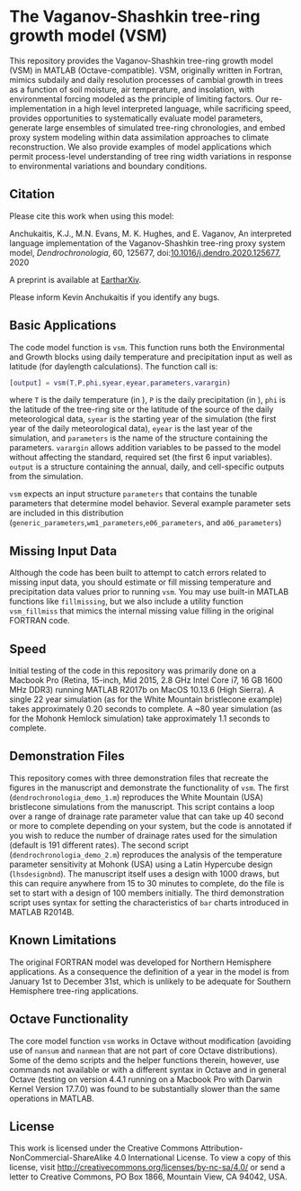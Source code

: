 # The Vaganov-Shashkin tree-ring growth model (VSM)

This repository provides the Vaganov-Shashkin tree-ring growth model (VSM) in MATLAB (Octave-compatible).  VSM, originally written in Fortran, mimics subdaily and daily resolution processes of cambial growth in trees as a function of soil moisture, air temperature, and insolation, with environmental forcing modeled as the principle of limiting factors.  Our re-implementation in a high level interpreted language, while sacrificing speed, provides opportunities to systematically evaluate model parameters, generate large ensembles of simulated tree-ring chronologies, and embed proxy system modeling within data assimilation approaches to climate reconstruction.  We also provide examples of model applications which permit process-level understanding of tree ring width variations in response to environmental variations and boundary conditions. 

## Citation

Please cite this work when using this model:

Anchukaitis, K.J., M.N. Evans, M. K. Hughes, and E. Vaganov, An interpreted language implementation of the Vaganov-Shashkin tree-ring proxy system model, *Dendrochronologia*, 60, 125677, doi:[10.1016/j.dendro.2020.125677](https://doi.org/10.1016/j.dendro.2020.125677), 2020

A preprint is available at [EartharXiv](https://doi.org/10.31223/osf.io/ruyad). 

Please inform Kevin Anchukaitis if you identify any bugs.  

## Basic Applications

The code model function is `vsm`. This function runs both the Environmental and Growth blocks using daily temperature and precipitation input as well as latitude (for daylength calculations).  The function call is:

```matlab
[output] = vsm(T,P,phi,syear,eyear,parameters,varargin)
```

where `T` is the daily temperature (in ), `P` is the daily precipitation (in ), `phi` is the latitude of the tree-ring site or the latitude of the source of the daily meteorological data, `syear` is the starting year of the simulation (the first year of the daily meteorological data), `eyear` is the last year of the simulation, and `parameters` is the name of the structure containing the parameters. `varargin` allows addition variables to be passed to the model without affecting the standard, required set (the first 6 input variables). `output` is a structure containing the annual, daily, and cell-specific outputs from the simulation. 

`vsm` expects an input structure `parameters` that contains the tunable parameters that determine model behavior. Several example parameter sets are included in this distribution (`generic_parameters`,`wm1_parameters`,`e06_parameters`, and `a06_parameters`)

## Missing Input Data

Although the code has been built to attempt to catch errors related to missing input data, you should estimate or fill missing temperature and precipitation data values prior to running `vsm`.  You may use built-in MATLAB functions like `fillmissing`, but we also include a utility function `vsm_fillmiss` that mimics the internal missing value filling in the original FORTRAN code. 

## Speed
Initial testing of the code in this repository was primarily done on a Macbook Pro (Retina, 15-inch, Mid 2015, 2.8 GHz Intel Core i7, 16 GB 1600 MHz DDR3) running MATLAB R2017b on MacOS 10.13.6 (High Sierra).  A single 22 year simulation (as for the White Mountain bristlecone example) takes approximately 0.20 seconds to complete. A ~80 year simulation (as for the Mohonk Hemlock simulation) take approximately 1.1 seconds to complete. 

## Demonstration Files

This repository comes with three demonstration files that recreate the figures in the manuscript and demonstrate the functionality of `vsm`. The first (`dendrochronologia_demo_1.m`) reproduces the White Mountain (USA) bristlecone simulations from the manuscript.  This script contains a loop over a range of drainage rate parameter value that can take up 40 second or more to complete depending on your system, but the code is annotated if you wish to reduce the number of drainage rates used for the simulation (default is 191 different rates). The second script (`dendrochronologia_demo_2.m`) reproduces the analysis of the temperature parameter sensitivity at Mohonk (USA) using a Latin Hypercube design (`lhsdesignbnd`).  The manuscript itself uses a design with 1000 draws, but this can require anywhere from 15 to 30 minutes to complete, do the file is set to start with a design of 100 members initially.  The third demonstration script uses syntax for setting the characteristics of `bar` charts introduced in MATLAB R2014B. 

## Known Limitations

The original FORTRAN model was developed for Northern Hemisphere applications.  As a consequence the definition of a year in the model is from January 1st to December 31st, which is unlikely to be adequate for Southern Hemisphere tree-ring applications. 

## Octave Functionality

The core model function `vsm` works in Octave without modification (avoiding use of `nansum` and `nanmean` that are not part of core Octave distributions). Some of the demo scripts and the helper functions therein, however, use commands not available or with a different syntax in Octave and in general Octave (testing on version 4.4.1 running on a Macbook Pro with Darwin Kernel Version 17.7.0) was found to be substantially slower than the same operations in MATLAB. 

## License

This work is licensed under the Creative Commons Attribution-NonCommercial-ShareAlike 4.0 International License. To view a copy of this license, visit http://creativecommons.org/licenses/by-nc-sa/4.0/ or send a letter to Creative Commons, PO Box 1866, Mountain View, CA 94042, USA.
